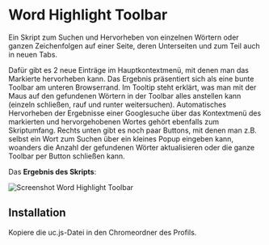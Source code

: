 # Word Highlight Toolbar
Ein Skript zum Suchen und Hervorheben von einzelnen Wörtern oder ganzen Zeichenfolgen auf einer Seite, deren Unterseiten und zum Teil auch in 
neuen Tabs.

Dafür gibt es 2 neue Einträge im Hauptkontextmenü, mit denen man das Markierte hervorheben kann. Das Ergebnis präsentiert sich als eine bunte Toolbar 
am unteren Browserrand. Im Tooltip steht erklärt, was man mit der Maus auf den gefundenen Wörtern in der Toolbar alles anstellen kann (einzeln 
schließen, rauf und runter weitersuchen). Automatisches Hervorheben der Ergebnisse einer Googlesuche über das Kontextmenü des markierten und 
hervorgehobenen Wortes gehört ebenfalls zum Skriptumfang. Rechts unten gibt es noch paar Buttons, mit denen man z.B. selbst ein Wort zum Suchen über 
ein kleines Popup eingeben kann, woanders die Anzahl der gefundenen Wörter aktualisieren oder die ganze Toolbar per Button schließen kann.

Das **Ergebnis des Skripts**:

![Screenshot Word Highlight Toolbar](https://github.com/ardiman/userChrome.js/raw/master/wordhighlighttoolbar/scr_wordhighlighttoolbar.png)

## Installation
Kopiere die uc.js-Datei in den Chromeordner des Profils.

